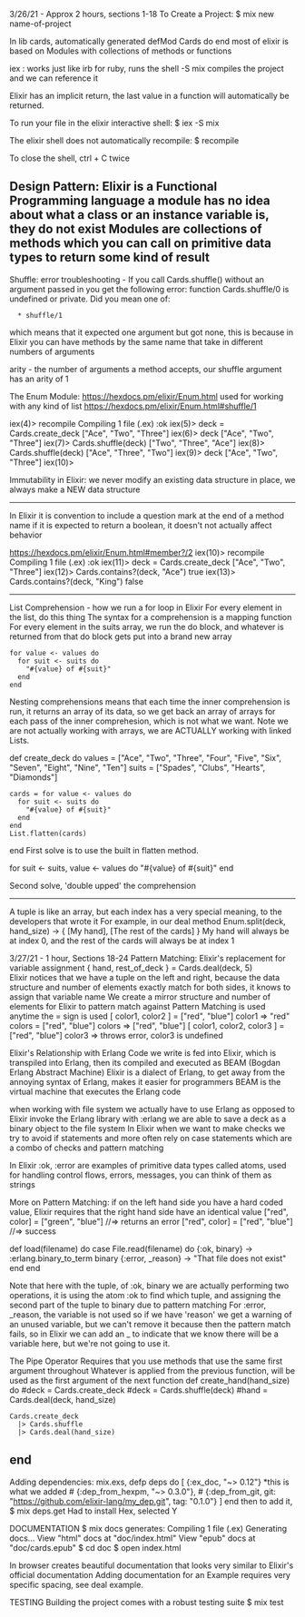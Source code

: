 3/26/21 - Approx 2 hours, sections 1-18
To Create a Project:
$ mix new name-of-project

In lib cards, automatically generated defMod Cards do end
most of elixir is based on Modules with collections of methods or functions

iex : works just like irb for ruby, runs the shell
-S mix compiles the project and we can reference it

Elixir has an implicit return, the last value in a function will automatically be returned.

To run your file in the elixir interactive shell: 
$ iex -S mix

The elixir shell does not automatically recompile:
$ recompile

To close the shell, ctrl + C twice

Design Pattern:
Elixir is a Functional Programming language
a module has no idea about what a class or an instance variable is, they do not exist
Modules are collections of methods which you can call on primitive data types to return some kind of result
---------------------------
Shuffle: error troubleshooting - If you call Cards.shuffle() without an argument passed in you get the following error:
function Cards.shuffle/0 is undefined or private. Did you mean one of:

      * shuffle/1

which means that it expected one argument but got none, this is because in Elixir you 
can have methods by the same name that take in different numbers of arguments

arity - the number of arguments a method accepts, our shuffle argument has an arity of 1

The Enum Module: https://hexdocs.pm/elixir/Enum.html
used for working with any kind of list
https://hexdocs.pm/elixir/Enum.html#shuffle/1 

iex(4)> recompile
Compiling 1 file (.ex)
:ok
iex(5)> deck = Cards.create_deck
["Ace", "Two", "Three"]
iex(6)> deck
["Ace", "Two", "Three"]
iex(7)> Cards.shuffle(deck)
["Two", "Three", "Ace"]
iex(8)> Cards.shuffle(deck)
["Ace", "Three", "Two"]
iex(9)> deck
["Ace", "Two", "Three"]
iex(10)> 

Immutability in Elixir:
we never modify an existing data structure in place, we always make a NEW data structure

------------
In Elixir it is convention to include a question mark at the end of a method name if it is expected to return a boolean, it doesn't not actually affect behavior

https://hexdocs.pm/elixir/Enum.html#member?/2
iex(10)> recompile  
Compiling 1 file (.ex)
:ok
iex(11)> deck = Cards.create_deck
["Ace", "Two", "Three"]
iex(12)> Cards.contains?(deck, "Ace")
true
iex(13)> Cards.contains?(deck, "King")
false

-----------
List Comprehension - how we run a for loop in Elixir
For every element in the list, do this thing 
The syntax for a comprehension is a mapping function
For every element in the suits array, we run the do block, and whatever is returned from that do block gets put into a brand new array

    for value <- values do 
      for suit <- suits do 
        "#{value} of #{suit}"
      end
    end
Nesting comprehensions means that each time the inner comprehension is run, it returns an array of its data, so we get back an array of arrays for each pass of the inner comprehesion, which is not what we want. Note we are not actually working with arrays, we are ACTUALLY working with linked Lists.

  def create_deck do 
    values = ["Ace", "Two", "Three", "Four", "Five", "Six", "Seven", "Eight", "Nine", "Ten"]
    suits = ["Spades", "Clubs", "Hearts", "Diamonds"]

    cards = for value <- values do 
      for suit <- suits do 
        "#{value} of #{suit}"
      end
    end
    List.flatten(cards)
  end
First solve is to use the built in flatten method.

  for suit <- suits, value <- values do 
    "#{value} of #{suit}"
  end

Second solve, 'double upped' the comprehension

--------------
A tuple is like an array, but each index has a very special meaning, to the developers that wrote it
For example, in our deal method 
Enum.split(deck, hand_size) -> { [My hand], [The rest of the cards] }
My hand will always be at index 0, and the rest of the cards will always be at index 1

3/27/21 - 1 hour, Sections 18-24
Pattern Matching: Elixir's replacement for variable assignment
{ hand, rest_of_deck } = Cards.deal(deck, 5)  
  Elixir notices that we have a tuple on the left and right, because the data structure and number of elements exactly match for both sides, it knows to assign that variable name
  We create a mirror structure and number of elements for Elixir to pattern match against
Pattern Matching is used anytime the = sign is used
[ color1, color2 ] = ["red", "blue"]
color1 => "red"
colors = ["red", "blue"]
colors => ["red", "blue"]
[ color1, color2, color3 ] = ["red", "blue"]
color3 => throws error, color3 is undefined

Elixir's Relationship with Erlang
Code we write is fed into Elixir, which is transpiled into Erlang, then its compiled and executed as BEAM (Bogdan Erlang Abstract Machine)
Elixir is a dialect of Erlang, to get away from the annoying syntax of Erlang, makes it easier for programmers
BEAM is the virtual machine that executes the Erlang code

when working with file system we actually have to use Erlang as opposed to Elixir
invoke the Erlang library with :erlang
we are able to save a deck as a binary object to the file system
In Elixir when we want to make checks we try to avoid if statements and more often rely on case statements which are a combo of checks and pattern matching

In Elixir :ok, :error are examples of primitive data types called atoms, used for handling control flows, errors, messages, you can think of them as strings

More on Pattern Matching: if on the left hand side you have a hard coded value, Elixir requires that the right hand side have an identical value
["red", color] = ["green", "blue"] //=> returns an error
["red", color] = ["red", "blue"] //=> success

  def load(filename) do 
    case File.read(filename) do 
      {:ok, binary} -> :erlang.binary_to_term binary
      {:error, _reason} -> "That file does not exist"
    end
  end

Note that here with the tuple, of :ok, binary we are actually performing two operations, it is using the atom :ok to find which tuple, and assigning the second part of the tuple to binary due to pattern matching
For :error, _reason, the variable is not used so if we have 'reason' we get a warning of an unused variable, but we can't remove it because then the pattern match fails, so in Elixir we can add an _ to indicate that we know there will be a variable here, but we're not going to use it.

The Pipe Operator
Requires that you use methods that use the same first argument throughout
Whatever is applied from the previous function, will be used as the first argument of the next function
  def create_hand(hand_size) do 
    #deck = Cards.create_deck
    #deck = Cards.shuffle(deck)
    #hand = Cards.deal(deck, hand_size)

    Cards.create_deck
      |> Cards.shuffle
      |> Cards.deal(hand_size)
  end
  ----------------
  Adding dependencies:
  mix.exs, 
    defp deps do
    [
      {:ex_doc, "~> 0.12"} *this is what we added
      # {:dep_from_hexpm, "~> 0.3.0"},
      # {:dep_from_git, git: "https://github.com/elixir-lang/my_dep.git", tag: "0.1.0"}
    ]
  end
then to add it, $ mix deps.get
Had to install Hex, selected Y

DOCUMENTATION
$ mix docs 
generates:
Compiling 1 file (.ex)
Generating docs...
View "html" docs at "doc/index.html"
View "epub" docs at "doc/cards.epub"
$ cd doc
$ open index.html

In browser creates beautiful documentation that looks very similar to Elixir's official documentation
Adding documentation for an Example requires very specific spacing, see deal example.

TESTING
Building the project comes with a robust testing suite
$ mix test